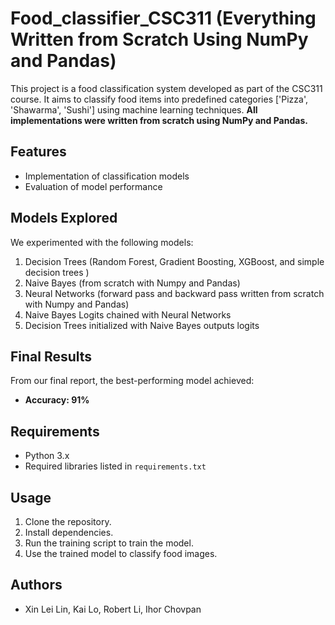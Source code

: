 # Food_classifier_CSC311 (Everything Written from Scratch Using NumPy and Pandas)

This project is a food classification system developed as part of the CSC311 course. It aims to classify food items into predefined categories ['Pizza', 'Shawarma', 'Sushi'] using machine learning techniques. **All implementations were written from scratch using NumPy and Pandas.**

## Features
- Implementation of classification models
- Evaluation of model performance

## Models Explored
We experimented with the following models:
1. Decision Trees (Random Forest, Gradient Boosting, XGBoost, and simple decision trees )
2. Naive Bayes (from scratch with Numpy and Pandas)
3. Neural Networks (forward pass and backward pass written from scratch with Numpy and Pandas)
4. Naive Bayes Logits chained with Neural Networks
5. Decision Trees initialized with Naive Bayes outputs logits

## Final Results
From our final report, the best-performing model achieved:
- **Accuracy: 91%**

## Requirements
- Python 3.x
- Required libraries listed in `requirements.txt`

## Usage
1. Clone the repository.
2. Install dependencies.
3. Run the training script to train the model.
4. Use the trained model to classify food images.

## Authors
- Xin Lei Lin, Kai Lo, Robert Li, Ihor Chovpan

